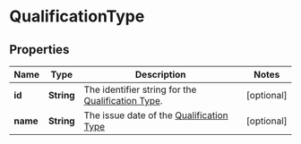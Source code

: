 

# QualificationType


## Properties

| Name | Type | Description | Notes |
|------------ | ------------- | ------------- | -------------|
|**id** | **String** | The identifier string for the [Qualification Type](https://developers.intellihr.io/docs/v1/). |  [optional] |
|**name** | **String** | The issue date of the [Qualification Type](https://developers.intellihr.io/docs/v1/) |  [optional] |



